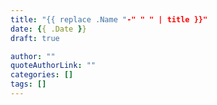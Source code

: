 ```yaml
---
title: "{{ replace .Name "-" " " | title }}"
date: {{ .Date }}
draft: true

author: ""
quoteAuthorLink: ""
categories: []
tags: []
---
```

